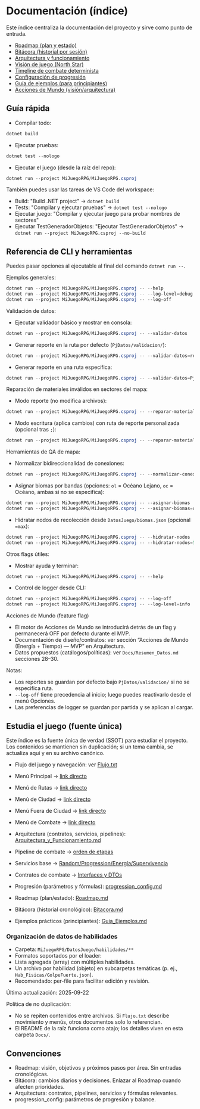 # Documentación (índice)

Este índice centraliza la documentación del proyecto y sirve como punto de entrada.

- [Roadmap (plan y estado)](./Roadmap.md)
- [Bitácora (historial por sesión)](./Bitacora.md)
- [Arquitectura y funcionamiento](./Arquitectura_y_Funcionamiento.md)
- [Visión de juego (North Star)](./Vision_de_Juego.md)
- [Timeline de combate determinista](./Combate_Timeline.md)
- [Configuración de progresión](./progression_config.md)
- [Guía de ejemplos (para principiantes)](./Guia_Ejemplos.md)
 - [Acciones de Mundo (visión/arquitectura)](./Arquitectura_y_Funcionamiento.md#acciones-de-mundo-energía--tiempo--mvp-y-contratos)

## Guía rápida

- Compilar todo:

```powershell
dotnet build
```

- Ejecutar pruebas:

```powershell
dotnet test --nologo
```

- Ejecutar el juego (desde la raíz del repo):

```powershell
dotnet run --project MiJuegoRPG/MiJuegoRPG.csproj
```

También puedes usar las tareas de VS Code del workspace:

- Build: "Build .NET project" → `dotnet build`
- Tests: "Compilar y ejecutar pruebas" → `dotnet test --nologo`
- Ejecutar juego: "Compilar y ejecutar juego para probar nombres de sectores"
- Ejecutar TestGeneradorObjetos: "Ejecutar TestGeneradorObjetos" → `dotnet run --project MiJuegoRPG.csproj --no-build`

## Referencia de CLI y herramientas

Puedes pasar opciones al ejecutable al final del comando `dotnet run --`.

Ejemplos generales:

```powershell
dotnet run --project MiJuegoRPG/MiJuegoRPG.csproj -- --help
dotnet run --project MiJuegoRPG/MiJuegoRPG.csproj -- --log-level=debug
dotnet run --project MiJuegoRPG/MiJuegoRPG.csproj -- --log-off
```

Validación de datos:

- Ejecutar validador básico y mostrar en consola:

```powershell
dotnet run --project MiJuegoRPG/MiJuegoRPG.csproj -- --validar-datos
```

- Generar reporte en la ruta por defecto (`PjDatos/validacion/`):

```powershell
dotnet run --project MiJuegoRPG/MiJuegoRPG.csproj -- --validar-datos=report
```

- Generar reporte en una ruta específica:

```powershell
dotnet run --project MiJuegoRPG/MiJuegoRPG.csproj -- --validar-datos=PjDatos/validacion/mi_reporte.txt
```

Reparación de materiales inválidos en sectores del mapa:

- Modo reporte (no modifica archivos):

```powershell
dotnet run --project MiJuegoRPG/MiJuegoRPG.csproj -- --reparar-materiales=report
```

- Modo escritura (aplica cambios) con ruta de reporte personalizada (opcional tras `;`):

```powershell
dotnet run --project MiJuegoRPG/MiJuegoRPG.csproj -- --reparar-materiales=write;PjDatos/validacion/materiales_reparacion.txt
```

Herramientas de QA de mapa:

- Normalizar bidireccionalidad de conexiones:

```powershell
dotnet run --project MiJuegoRPG/MiJuegoRPG.csproj -- --normalizar-conexiones
```

- Asignar biomas por bandas (opciones: `ol` = Océano Lejano, `oc` = Océano, ambas si no se especifica):

```powershell
dotnet run --project MiJuegoRPG/MiJuegoRPG.csproj -- --asignar-biomas
dotnet run --project MiJuegoRPG/MiJuegoRPG.csproj -- --asignar-biomas=ol,oc
```

- Hidratar nodos de recolección desde `DatosJuego/biomas.json` (opcional `=max`):

```powershell
dotnet run --project MiJuegoRPG/MiJuegoRPG.csproj -- --hidratar-nodos
dotnet run --project MiJuegoRPG/MiJuegoRPG.csproj -- --hidratar-nodos=5
```

Otros flags útiles:

- Mostrar ayuda y terminar:

```powershell
dotnet run --project MiJuegoRPG/MiJuegoRPG.csproj -- --help
```

- Control de logger desde CLI:

```powershell
dotnet run --project MiJuegoRPG/MiJuegoRPG.csproj -- --log-off
dotnet run --project MiJuegoRPG/MiJuegoRPG.csproj -- --log-level=info
```

Acciones de Mundo (feature flag)

- El motor de Acciones de Mundo se introducirá detrás de un flag y permanecerá OFF por defecto durante el MVP.
- Documentación de diseño/contratos: ver sección “Acciones de Mundo (Energía + Tiempo) — MVP” en Arquitectura.
- Datos propuestos (catálogos/políticas): ver `Docs/Resumen_Datos.md` secciones 28–30.

Notas:

- Los reportes se guardan por defecto bajo `PjDatos/validacion/` si no se especifica ruta.
- `--log-off` tiene precedencia al inicio; luego puedes reactivarlo desde el menú Opciones.
- Las preferencias de logger se guardan por partida y se aplican al cargar.

## Estudia el juego (fuente única)

Este índice es la fuente única de verdad (SSOT) para estudiar el proyecto. Los contenidos se mantienen sin duplicación; si un tema cambia, se actualiza aquí y en su archivo canónico.

- Flujo del juego y navegación: ver [Flujo.txt](../../Flujo.txt)

- Menú Principal → [link directo](../../Flujo.txt#menu-principal-del-juego-juegoiniciar)
- Menú de Rutas → [link directo](../../Flujo.txt#menu-de-rutas-juegomostrarmenurutas)
- Menú de Ciudad → [link directo](../../Flujo.txt#menu-de-ciudad-menuciudad)
- Menú Fuera de Ciudad → [link directo](../../Flujo.txt#menu-fuera-de-ciudad-menufueraciudad)
- Menú de Combate → [link directo](../../Flujo.txt#menu-de-combate-base-actual)
- Arquitectura (contratos, servicios, pipelines): [Arquitectura_y_Funcionamiento.md](./Arquitectura_y_Funcionamiento.md)

- Pipeline de combate → [orden de etapas](./Arquitectura_y_Funcionamiento.md#4-combate-pipeline-y-estados)
- Servicios base → [Random/Progression/Energía/Supervivencia](./Arquitectura_y_Funcionamiento.md#1-visión-general-del-sistema)
- Contratos de combate → [Interfaces y DTOs](./Arquitectura_y_Funcionamiento.md#15-apéndice-de-contratos-interfaces-y-dtos)
- Progresión (parámetros y fórmulas): [progression_config.md](./progression_config.md)
- Roadmap (plan/estado): [Roadmap.md](./Roadmap.md)
- Bitácora (historial cronológico): [Bitacora.md](./Bitacora.md)
- Ejemplos prácticos (principiantes): [Guia_Ejemplos.md](./Guia_Ejemplos.md)

### Organización de datos de habilidades

- Carpeta: `MiJuegoRPG/DatosJuego/habilidades/**`
- Formatos soportados por el loader:
- Lista agregada (array) con múltiples habilidades.
- Un archivo por habilidad (objeto) en subcarpetas temáticas (p. ej., `Hab_Fisicas/GolpeFuerte.json`).
- Recomendado: per-file para facilitar edición y revisión.

Última actualización: 2025-09-22

Política de no duplicación:

- No se repiten contenidos entre archivos. Si `Flujo.txt` describe movimiento y menús, otros documentos solo lo referencian.
- El README de la raíz funciona como atajo; los detalles viven en esta carpeta `Docs/`.

## Convenciones

- Roadmap: visión, objetivos y próximos pasos por área. Sin entradas cronológicas.
- Bitácora: cambios diarios y decisiones. Enlazar al Roadmap cuando afecten prioridades.
- Arquitectura: contratos, pipelines, servicios y fórmulas relevantes.
- progression_config: parámetros de progresión y balance.
